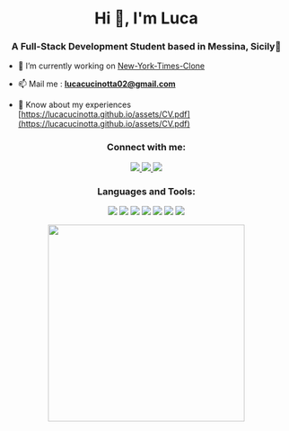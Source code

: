 <h1 align="center">Hi 👋, I'm Luca</h1>
<h3 align="center">A Full-Stack Development Student based in Messina, Sicily🍋</h3>

- 🔭 I’m currently working on [New-York-Times-Clone](https://github.com/lucacucinotta/New-York-Times-Clone.git)

- 📫 Mail me : **lucacucinotta02@gmail.com**

- 📄 Know about my experiences [https://lucacucinotta.github.io/assets/CV.pdf](https://lucacucinotta.github.io/assets/CV.pdf)

<h3 align="center">Connect with me:</h3>
<p align="center">
  <a href="https://www.linkedin.com/in/luca-cucinotta-4b836b278/">
    <img src="https://img.shields.io/badge/LinkedIn-0077B5?style=for-the-badge&logo=linkedin&logoColor=white" />
  </a>
  <a href="https://www.instagram.com/luca.cucinotta/">
    <img src="https://img.shields.io/badge/Instagram-E4405F?style=for-the-badge&logo=instagram&logoColor=white" />
  </a>
  <a href="https://www.facebook.com/luca.cucinotta.9">
    <img src="https://img.shields.io/badge/Facebook-1877F2?style=for-the-badge&logo=facebook&logoColor=white"/>
  </a>
</p>

<h3 align="center">Languages and Tools:</h3>
<p align="center">
  <img src="https://img.shields.io/badge/HTML5-E34F26?style=for-the-badge&logo=html5&logoColor=white"/>
  <img src="https://img.shields.io/badge/CSS3-1572B6?style=for-the-badge&logo=css3&logoColor=white"/>
  <img src="https://img.shields.io/badge/Bootstrap-563D7C?style=for-the-badge&logo=bootstrap&logoColor=white"/>
  <img src="https://img.shields.io/badge/Sass-CC6699?style=for-the-badge&logo=sass&logoColor=white"/>
  <img src="https://img.shields.io/badge/JavaScript-323330?style=for-the-badge&logo=javascript&logoColor=F7DF1E"/>
  <img src="https://img.shields.io/badge/GIT-E44C30?style=for-the-badge&logo=git&logoColor=white"/>
  <img src="https://img.shields.io/badge/Webpack-8DD6F9?style=for-the-badge&logo=Webpack&logoColor=white"/>
</p>

<p align="center">
  <img src ="https://github-readme-stats.vercel.app/api/top-langs/?username=lucacucinotta&theme=dracula" width=350px;>
</p>
